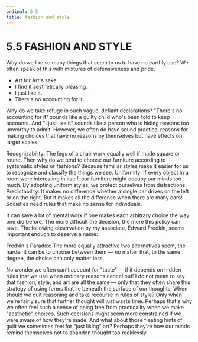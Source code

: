 ```yaml
---
ordinal: 5.5
title: fashion and style
---
```


# 5.5 FASHION AND STYLE

Why do we like so many things that seem to us to have no earthly use? We often speak of this with mixtures of defensiveness and pride.

<ul> <li>Art for Art's sake.</li> <li>I find it aesthetically pleasing.</li> <li>I just like it.</li> <li>There's no accounting for it.</li> </ul>
Why do we take refuge in such vague, defiant declarations? "There's no accounting for it" sounds like a guilty child who's been told to keep accounts. And "I just like it" sounds like a person who is hiding reasons too unworthy to admit. However, we often do have sound practical reasons for making choices that have no reasons by themselves but have effects on larger scales.

Recognizability: The legs of a chair work equally well if made square or round. Then why do we tend to choose our furniture according to systematic styles or fashions? Because familiar styles make it easier for us to recognize and classify the things we see. Uniformity: If every object in a room were interesting in itself, our furniture might occupy our minds too much. By adopting uniform styles, we protect ourselves from distractions. Predictability: It makes no difference whether a single car drives on the left or on the right. But it makes all the difference when there are many cars! Societies need rules that make no sense for individuals.

It can save a lot of mental work if one makes each arbitrary choice the way one did before. The more difficult the decision, the more this policy can save. The following observation by my associate, Edward Fredkin, seems important enough to deserve a name:

Fredkin's Paradox: The more equally attractive two alternatives seem, the harder it can be to choose between them &mdash; no matter that, to the same degree, the choice can only matter less.

No wonder we often can't account for "taste" &mdash; if it depends on hidden rules that we use when ordinary reasons cancel out! I do not mean to say that fashion, style, and art are all the same &mdash; only that they often share this strategy of using forms that lie beneath the surface of our thoughts. When should we quit reasoning and take recourse in rules of style? Only when we're fairly sure that further thought will just waste time. Perhaps that's why we often feel such a sense of being free from practicality when we make "aesthetic" choices. Such decisions might seem more constrained if we were aware of how they're made. And what about those fleeting hints of guilt we sometimes feel for "just liking" art? Perhaps they're how our minds remind themselves not to abandon thought too recklessly.
